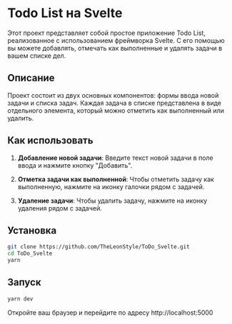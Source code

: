 # Todo List на Svelte

Этот проект представляет собой простое приложение Todo List, реализованное с использованием фреймворка Svelte. С его помощью вы можете добавлять, отмечать как выполненные и удалять задачи в вашем списке дел.

## Описание

Проект состоит из двух основных компонентов: формы ввода новой задачи и списка задач. Каждая задача в списке представлена в виде отдельного элемента, который можно отметить как выполненный или удалить.

## Как использовать

1. **Добавление новой задачи**: Введите текст новой задачи в поле ввода и нажмите кнопку "Добавить".

2. **Отметка задачи как выполненной**: Чтобы отметить задачу как выполненную, нажмите на иконку галочки рядом с задачей.

3. **Удаление задачи**: Чтобы удалить задачу, нажмите на иконку удаления рядом с задачей.

## Установка

```bash
git clone https://github.com/TheLeonStyle/ToDo_Svelte.git
cd ToDo_Svelte
yarn
```

## Запуск

```bash
yarn dev
```

Откройте ваш браузер и перейдите по адресу http://localhost:5000
